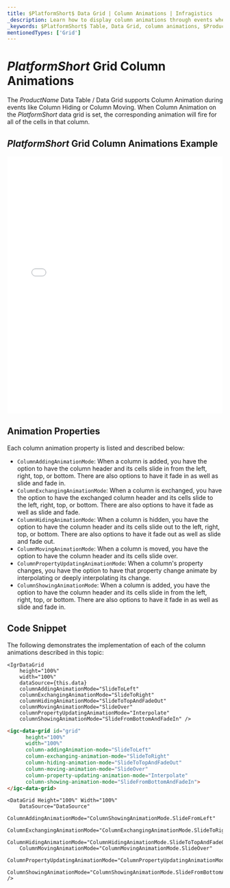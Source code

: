 ```yaml
---
title: $PlatformShort$ Data Grid | Column Animations | Infragistics
_description: Learn how to display column animations through events when moving or hiding columns with Infragistics' $ProductName$ data table & grid. Check out $ProductName$ table tutorials!
_keywords: $PlatformShort$ Table, Data Grid, column animations, $ProductName$, Infragistics
mentionedTypes: ['Grid']
---
```


# $PlatformShort$ Grid Column Animations

The $ProductName$ Data Table / Data Grid supports Column Animation during events like Column Hiding or Column Moving.  When Column Animation on the $PlatformShort$ data grid is set, the corresponding animation will fire for all of the cells in that column.

## $PlatformShort$ Grid Column Animations Example

<div class="sample-container loading" style="height: 600px">
    <iframe id="data-grid-overview-sample-iframe" src='{environment:demosBaseUrl}/grids/data-grid-column-animation' width="100%" height="100%" seamless frameBorder="0" onload="onXPlatSampleIframeContentLoaded(this);" alt="$PlatformShort$ Grid Column Animations Example"></iframe>
</div>
<sample-button src="grids/data-grid/column-animation"></sample-button>

<div class="divider--half"></div>

## Animation Properties

Each column animation property is listed and described below:

- `ColumnAddingAnimationMode`: When a column is added, you have the option to have the column header and its cells slide in from the left, right, top, or bottom. There are also options to have it fade in as well as slide and fade in.
- `ColumnExchangingAnimationMode`: When a column is exchanged, you have the option to have the exchanged column header and its cells slide to the left, right, top, or bottom. There are also options to have it fade as well as slide and fade.
- `ColumnHidingAnimationMode`: When a column is hidden, you have the option to have the column header and its cells slide out to the left, right, top, or bottom. There are also options to have it fade out as well as slide and fade out.
- `ColumnMovingAnimationMode`: When a column is moved, you have the option to have the column header and its cells slide over.
- `ColumnPropertyUpdatingAnimationMode`: When a column's property changes, you have the option to have that property change animate by interpolating or deeply interpolating its change.
- `ColumnShowingAnimationMode`: When a column is added, you have the option to have the column header and its cells slide in from the left, right, top, or bottom. There are also options to have it fade in as well as slide and fade in.

## Code Snippet

The following demonstrates the implementation of each of the column animations described in this topic:

```tsx
<IgrDataGrid
    height="100%"
    width="100%"
    dataSource={this.data}
    columnAddingAnimationMode="SlideToLeft"
    columnExchangingAnimationMode="SlideToRight"
    columnHidingAnimationMode="SlideToTopAndFadeOut"
    columnMovingAnimationMode="SlideOver"
    columnPropertyUpdatingAnimationMode="Interpolate"
    columnShowingAnimationMode="SlideFromBottomAndFadeIn" />
```

```html
<igc-data-grid id="grid"
      height="100%"
      width="100%"
      column-addingAnimation-mode="SlideToLeft"
      column-exchanging-animation-mode="SlideToRight"
      column-hiding-animation-mode="SlideToTopAndFadeOut"
      column-moving-animation-mode="SlideOver"
      column-property-updating-animation-mode="Interpolate"
      column-showing-animation-mode="SlideFromBottomAndFadeIn">
</igc-data-grid>
```

```razor
<DataGrid Height="100%" Width="100%"
    DataSource="DataSource"
    ColumnAddingAnimationMode="ColumnShowingAnimationMode.SlideFromLeft"
    ColumnExchangingAnimationMode="ColumnExchangingAnimationMode.SlideToRight"
    ColumnHidingAnimationMode="ColumnHidingAnimationMode.SlideToTopAndFadeOut"
    ColumnMovingAnimationMode="ColumnMovingAnimationMode.SlideOver"
    ColumnPropertyUpdatingAnimationMode="ColumnPropertyUpdatingAnimationMode.Interpolate"
    ColumnShowingAnimationMode="ColumnShowingAnimationMode.SlideFromBottomAndFadeIn" />
```